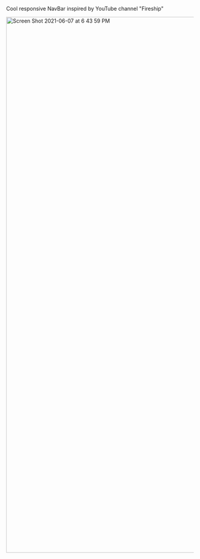 Cool responsive NavBar inspired by YouTube channel "Fireship"


<img width="1440" alt="Screen Shot 2021-06-07 at 6 43 59 PM" src="https://user-images.githubusercontent.com/75183667/121058236-69f14580-c7c0-11eb-9b45-48e9b9450c30.png">
